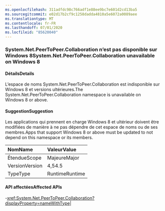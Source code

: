 ```yaml
---
ms.openlocfilehash: 311adfdc98c766adf1e88ee9bc7e601d2cd13ba5
ms.sourcegitcommit: e02d17b2cf9c1258dadda4810a5e6072a0089aee
ms.translationtype: MT
ms.contentlocale: fr-FR
ms.lasthandoff: 07/01/2020
ms.locfileid: "85620040"
---
```

### <a name="systemnetpeertopeercollaboration-unavailable-on-windows-8"></a><span data-ttu-id="b38d0-101">System.Net.PeerToPeer.Collaboration n’est pas disponible sur Windows 8</span><span class="sxs-lookup"><span data-stu-id="b38d0-101">System.Net.PeerToPeer.Collaboration unavailable on Windows 8</span></span>

#### <a name="details"></a><span data-ttu-id="b38d0-102">Détails</span><span class="sxs-lookup"><span data-stu-id="b38d0-102">Details</span></span>

<span data-ttu-id="b38d0-103">L’espace de noms System.Net.PeerToPeer.Collaboration est indisponible sur Windows 8 et versions ultérieures.</span><span class="sxs-lookup"><span data-stu-id="b38d0-103">The System.Net.PeerToPeer.Collaboration namespace is unavailable on Windows 8 or above.</span></span>

#### <a name="suggestion"></a><span data-ttu-id="b38d0-104">Suggestion</span><span class="sxs-lookup"><span data-stu-id="b38d0-104">Suggestion</span></span>

<span data-ttu-id="b38d0-105">Les applications qui prennent en charge Windows 8 et ultérieur doivent être modifiées de manière à ne pas dépendre de cet espace de noms ou de ses membres.</span><span class="sxs-lookup"><span data-stu-id="b38d0-105">Apps that support Windows 8 or above must be updated to not depend on this namespace or its members.</span></span>

| <span data-ttu-id="b38d0-106">Nom</span><span class="sxs-lookup"><span data-stu-id="b38d0-106">Name</span></span>    | <span data-ttu-id="b38d0-107">Valeur</span><span class="sxs-lookup"><span data-stu-id="b38d0-107">Value</span></span>       |
|:--------|:------------|
| <span data-ttu-id="b38d0-108">Étendue</span><span class="sxs-lookup"><span data-stu-id="b38d0-108">Scope</span></span>   |<span data-ttu-id="b38d0-109">Majeure</span><span class="sxs-lookup"><span data-stu-id="b38d0-109">Major</span></span>|
|<span data-ttu-id="b38d0-110">Version</span><span class="sxs-lookup"><span data-stu-id="b38d0-110">Version</span></span>|<span data-ttu-id="b38d0-111">4,5</span><span class="sxs-lookup"><span data-stu-id="b38d0-111">4.5</span></span>|
|<span data-ttu-id="b38d0-112">Type</span><span class="sxs-lookup"><span data-stu-id="b38d0-112">Type</span></span>|<span data-ttu-id="b38d0-113">Runtime</span><span class="sxs-lookup"><span data-stu-id="b38d0-113">Runtime</span></span>

#### <a name="affected-apis"></a><span data-ttu-id="b38d0-114">API affectées</span><span class="sxs-lookup"><span data-stu-id="b38d0-114">Affected APIs</span></span>

-<xref:System.Net.PeerToPeer.Collaboration?displayProperty=nameWithType></li></ul>|
